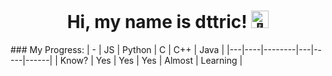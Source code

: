 <h1 align="center">Hi, my name is dttric! <img src="https://github.com/wervlad/wervlad/assets/24524555/766d336d-b87d-44ba-807c-c51de2bc6b4d" width="28px" alt="👋"></h1>
### My Progress:
| - | JS | Python | C | C++ | Java |
|---|----|--------|---|-----|------|
| Know? | Yes | Yes | Yes | Almost | Learning |
